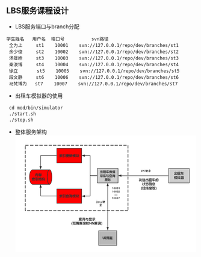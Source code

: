 LBS服务课程设计
--------
* LBS服务端口与branch分配
```
学生姓名   用户名  端口号          svn路径
 全为上     st1    10001    svn://127.0.0.1/repo/dev/branches/st1
 余少俊     st2    10002    svn://127.0.0.1/repo/dev/branches/st2
 汤晟皓     st3    10003    svn://127.0.0.1/repo/dev/branches/st3
 秦浚博     st4    10004    svn://127.0.0.1/repo/dev/branches/st4
 徐立       st5    10005    svn://127.0.0.1/repo/dev/branches/st5
 段文静     st6    10006    svn://127.0.0.1/repo/dev/branches/st6
 马梵博为   st7    10007    svn://127.0.0.1/repo/dev/branches/st7
```

* 出租车模拟器的使用
```
 cd mod/bin/simulator
 ./start.sh
 ./stop.sh
```

* 整体服务架构
![](https://github.com/huzelin/lbs_teaching/blob/master/resource/arch.png) 
 
